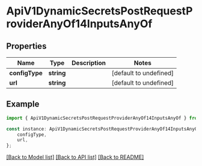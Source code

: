 # ApiV1DynamicSecretsPostRequestProviderAnyOf14InputsAnyOf


## Properties

Name | Type | Description | Notes
------------ | ------------- | ------------- | -------------
**configType** | **string** |  | [default to undefined]
**url** | **string** |  | [default to undefined]

## Example

```typescript
import { ApiV1DynamicSecretsPostRequestProviderAnyOf14InputsAnyOf } from './api';

const instance: ApiV1DynamicSecretsPostRequestProviderAnyOf14InputsAnyOf = {
    configType,
    url,
};
```

[[Back to Model list]](../README.md#documentation-for-models) [[Back to API list]](../README.md#documentation-for-api-endpoints) [[Back to README]](../README.md)

